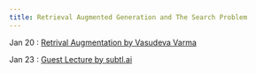 ```yaml
---
title: Retrieval Augmented Generation and The Search Problem
---
```


Jan 20
: [Retrival Augmentation by Vasudeva Varma](#)

Jan 23
: [Guest Lecture by subtl.ai](#)



